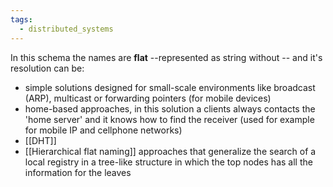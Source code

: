 ```yaml
---
tags:
  - distributed_systems
---
```

In this schema the names are **flat** --represented as string without -- and it's resolution can be:
- simple solutions designed for small-scale environments like broadcast (ARP), multicast or forwarding pointers (for mobile devices)
- home-based approaches, in this solution a clients always contacts the 'home server' and it knows how to find the receiver (used for example for mobile IP and cellphone networks) 
- [[DHT]]
- [[Hierarchical flat naming]] approaches that generalize the search of a local registry in a tree-like structure in which the top nodes has all the information for the leaves